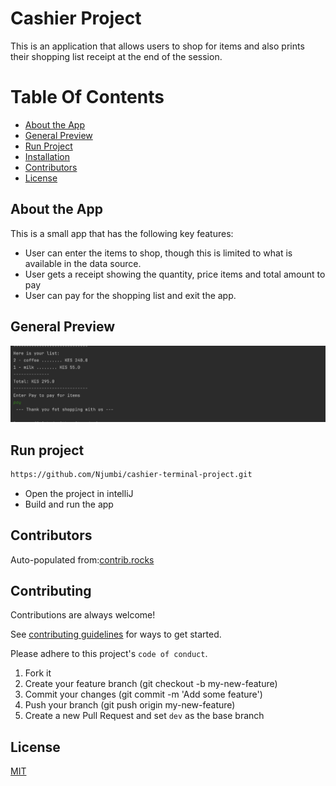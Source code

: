 # Cashier Project

This is an application that allows users to shop for items and also prints their shopping list receipt at the end of the session.

# Table Of Contents
* [About the App](#about-the-app)
* [General Preview](#general-preview)
* [Run Project](#run-project)
* [Installation](#installation)
* [Contributors](#contributors)
* [License](#license)

## About the App
This is a small app that has the following key features:
- User can enter the items to shop, though this is limited to what is available in the data source.
- User gets a receipt showing the quantity, price items and total amount to pay
- User can pay for the shopping list and exit the app.

## General Preview

![](src/main/kotlin/screenshots/terminal.png)

## Run project
```bash
https://github.com/Njumbi/cashier-terminal-project.git
```
- Open the project in intelliJ
- Build and run the app

## Contributors
Auto-populated from:[contrib.rocks](https://contrib.rocks)

## Contributing
Contributions are always welcome!

See [contributing guidelines](https://github.com/github/docs/blob/main/CONTRIBUTING.md) for ways to get started.

Please adhere to this project's `code of conduct`.


1. Fork it
2. Create your feature branch (git checkout -b my-new-feature)
3. Commit your changes (git commit -m 'Add some feature')
4. Push your branch (git push origin my-new-feature)
5. Create a new Pull Request and set ```dev``` as the base branch

## License

[MIT](https://choosealicense.com/licenses/mit/)